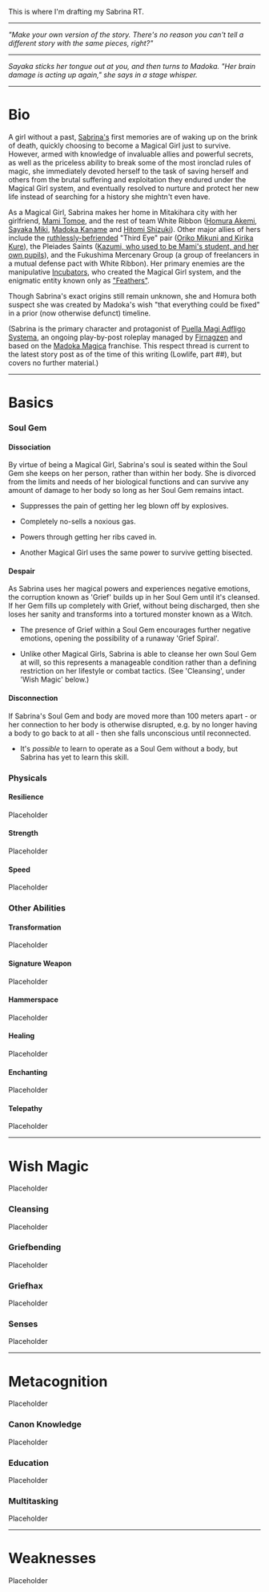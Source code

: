 This is where I'm drafting my Sabrina RT.

---

*"Make your own version of the story. There's no reason you can't tell a different story with the same pieces, right?"*

---

*Sayaka sticks her tongue out at you, and then turns to Madoka. "Her brain damage is acting up again," she says in a stage whisper.*

---

# Bio

A girl without a past, [Sabrina's](https://placeholder.com) first memories are of waking up on the brink of death, quickly choosing to become a Magical Girl just to survive. However, armed with knowledge of invaluable allies and powerful secrets, as well as the priceless ability to break some of the most ironclad rules of magic, she immediately devoted herself to the task of saving herself and others from the brutal suffering and exploitation they endured under the Magical Girl system, and eventually resolved to nurture and protect her new life instead of searching for a history she mightn't even have.

As a Magical Girl, Sabrina makes her home in Mitakihara city with her girlfriend, [Mami Tomoe](https://placeholder.com), and the rest of team White Ribbon ([Homura Akemi](https://placeholder.com), [Sayaka Miki](https://placeholder.com), [Madoka Kaname](https://placeholder.com) and [Hitomi Shizuki](https://placeholder.com)). Other major allies of hers include the [ruthlessly-befriended](https://tvtropes.org/pmwiki/pmwiki.php/Main/DefeatMeansFriendship) "Third Eye" pair ([Oriko Mikuni and Kirika Kure](https://placeholder.com)), the Pleiades Saints ([Kazumi, who used to be Mami's student, and her own pupils](https://placeholder.com)), and the Fukushima Mercenary Group (a group of freelancers in a mutual defense pact with White Ribbon). Her primary enemies are the manipulative [Incubators](https://placeholder.com), who created the Magical Girl system, and the enigmatic entity known only as ["Feathers"](https://placeholder.com).

Though Sabrina's exact origins still remain unknown, she and Homura both suspect she was created by Madoka's wish "that everything could be fixed" in a prior (now otherwise defunct) timeline.

(Sabrina is the primary character and protagonist of [Puella Magi Adfligo Systema](https://forums.sufficientvelocity.com/threads/puella-magi-adfligo-systema.2538/), an ongoing play-by-post roleplay managed by [Firnagzen](https://forums.sufficientvelocity.com/members/firnagzen.386/) and based on the [Madoka Magica](https://en.wikipedia.org/wiki/Puella_Magi_Madoka_Magica) franchise. This respect thread is current to the latest story post as of the time of this writing (Lowlife, part ##), but covers no further material.)

---

# Basics

### Soul Gem

#### Dissociation

By virtue of being a Magical Girl, Sabrina's soul is seated within the Soul Gem she keeps on her person, rather than within her body. She is divorced from the limits and needs of her biological functions and can survive any amount of damage to her body so long as her Soul Gem remains intact.

* Suppresses the pain of getting her leg blown off by explosives.
  
* Completely no-sells a noxious gas.
  
* Powers through getting her ribs caved in.
  
* Another Magical Girl uses the same power to survive getting bisected.

#### Despair

As Sabrina uses her magical powers and experiences negative emotions, the corruption known as 'Grief' builds up in her Soul Gem until it's cleansed. If her Gem fills up completely with Grief, without being discharged, then she loses her sanity and transforms into a tortured monster known as a Witch.

* The presence of Grief within a Soul Gem encourages further negative emotions, opening the possibility of a runaway 'Grief Spiral'.

* Unlike other Magical Girls, Sabrina is able to cleanse her own Soul Gem at will, so this represents a manageable condition rather than a defining restriction on her lifestyle or combat tactics. (See 'Cleansing', under 'Wish Magic' below.)

#### Disconnection

If Sabrina's Soul Gem and body are moved more than 100 meters apart - or her connection to her body is otherwise disrupted, e.g. by no longer having a body to go back to at all - then she falls unconscious until reconnected.

* It's *possible* to learn to operate as a Soul Gem without a body, but Sabrina has yet to learn this skill.

### Physicals

#### Resilience

Placeholder

#### Strength

Placeholder

#### Speed

Placeholder

### Other Abilities

#### Transformation

Placeholder

#### Signature Weapon

Placeholder

#### Hammerspace

Placeholder

#### Healing

Placeholder

#### Enchanting

Placeholder

#### Telepathy

Placeholder

---

# Wish Magic

Placeholder

### Cleansing

Placeholder

### Griefbending

Placeholder

### Griefhax

Placeholder

### Senses

Placeholder

---

# Metacognition

Placeholder

### Canon Knowledge

Placeholder

### Education

Placeholder

### Multitasking

Placeholder

---

# Weaknesses

Placeholder
